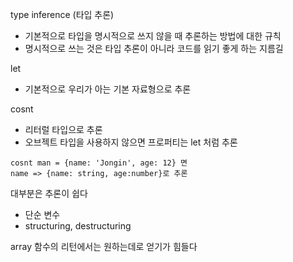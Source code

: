 type inference (타입 추론)
- 기본적으로 타입을 명시적으로 쓰지 않을 때 추론하는 방법에 대한 규칙
- 명시적으로 쓰는 것은 타입 추론이 아니라 코드를 읽기 좋게 하는 지름길

let
- 기본적으로 우리가 아는 기본 자료형으로 추론

cosnt
- 리터럴 타입으로 추론
- 오브젝트 타입을 사용하지 않으면 프로퍼티는 let 처럼 추론
```
cosnt man = {name: 'Jongin', age: 12} 면
name => {name: string, age:number}로 추론
```

대부분은 추론이 쉽다
- 단순 변수
- structuring, destructuring

array 함수의 리턴에서는 원하는데로 얻기가 힘들다